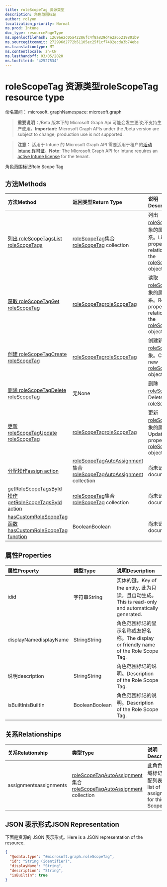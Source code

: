 ```yaml
---
title: roleScopeTag 资源类型
description: 角色范围标记
author: rolyon
localization_priority: Normal
ms.prod: Intune
doc_type: resourcePageType
ms.openlocfilehash: 1269ae2c05a42286fc4f8a829d4e2a65219801b9
ms.sourcegitcommit: 272996d2772b51105ec25f1cf7482ecda3b74ebe
ms.translationtype: MT
ms.contentlocale: zh-CN
ms.lasthandoff: 03/05/2020
ms.locfileid: "42527534"
---
```

# <a name="rolescopetag-resource-type"></a><span data-ttu-id="c13f8-103">roleScopeTag 资源类型</span><span class="sxs-lookup"><span data-stu-id="c13f8-103">roleScopeTag resource type</span></span>

<span data-ttu-id="c13f8-104">命名空间： microsoft. graph</span><span class="sxs-lookup"><span data-stu-id="c13f8-104">Namespace: microsoft.graph</span></span>

> <span data-ttu-id="c13f8-105">**重要说明：**/Beta 版本下的 Microsoft Graph Api 可能会发生更改;不支持生产使用。</span><span class="sxs-lookup"><span data-stu-id="c13f8-105">**Important:** Microsoft Graph APIs under the /beta version are subject to change; production use is not supported.</span></span>

> <span data-ttu-id="c13f8-106">**注意：** 适用于 Intune 的 Microsoft Graph API 需要适用于租户的[活动 Intune 许可证](https://go.microsoft.com/fwlink/?linkid=839381)。</span><span class="sxs-lookup"><span data-stu-id="c13f8-106">**Note:** The Microsoft Graph API for Intune requires an [active Intune license](https://go.microsoft.com/fwlink/?linkid=839381) for the tenant.</span></span>

<span data-ttu-id="c13f8-107">角色范围标记</span><span class="sxs-lookup"><span data-stu-id="c13f8-107">Role Scope Tag</span></span>

## <a name="methods"></a><span data-ttu-id="c13f8-108">方法</span><span class="sxs-lookup"><span data-stu-id="c13f8-108">Methods</span></span>
|<span data-ttu-id="c13f8-109">方法</span><span class="sxs-lookup"><span data-stu-id="c13f8-109">Method</span></span>|<span data-ttu-id="c13f8-110">返回类型</span><span class="sxs-lookup"><span data-stu-id="c13f8-110">Return Type</span></span>|<span data-ttu-id="c13f8-111">说明</span><span class="sxs-lookup"><span data-stu-id="c13f8-111">Description</span></span>|
|:---|:---|:---|
|[<span data-ttu-id="c13f8-112">列出 roleScopeTags</span><span class="sxs-lookup"><span data-stu-id="c13f8-112">List roleScopeTags</span></span>](../api/intune-rbac-rolescopetag-list.md)|<span data-ttu-id="c13f8-113">[roleScopeTag](../resources/intune-rbac-rolescopetag.md)集合</span><span class="sxs-lookup"><span data-stu-id="c13f8-113">[roleScopeTag](../resources/intune-rbac-rolescopetag.md) collection</span></span>|<span data-ttu-id="c13f8-114">列出[roleScopeTag](../resources/intune-rbac-rolescopetag.md)对象的属性和关系。</span><span class="sxs-lookup"><span data-stu-id="c13f8-114">List properties and relationships of the [roleScopeTag](../resources/intune-rbac-rolescopetag.md) objects.</span></span>|
|[<span data-ttu-id="c13f8-115">获取 roleScopeTag</span><span class="sxs-lookup"><span data-stu-id="c13f8-115">Get roleScopeTag</span></span>](../api/intune-rbac-rolescopetag-get.md)|[<span data-ttu-id="c13f8-116">roleScopeTag</span><span class="sxs-lookup"><span data-stu-id="c13f8-116">roleScopeTag</span></span>](../resources/intune-rbac-rolescopetag.md)|<span data-ttu-id="c13f8-117">读取[roleScopeTag](../resources/intune-rbac-rolescopetag.md)对象的属性和关系。</span><span class="sxs-lookup"><span data-stu-id="c13f8-117">Read properties and relationships of the [roleScopeTag](../resources/intune-rbac-rolescopetag.md) object.</span></span>|
|[<span data-ttu-id="c13f8-118">创建 roleScopeTag</span><span class="sxs-lookup"><span data-stu-id="c13f8-118">Create roleScopeTag</span></span>](../api/intune-rbac-rolescopetag-create.md)|[<span data-ttu-id="c13f8-119">roleScopeTag</span><span class="sxs-lookup"><span data-stu-id="c13f8-119">roleScopeTag</span></span>](../resources/intune-rbac-rolescopetag.md)|<span data-ttu-id="c13f8-120">创建新的[roleScopeTag](../resources/intune-rbac-rolescopetag.md)对象。</span><span class="sxs-lookup"><span data-stu-id="c13f8-120">Create a new [roleScopeTag](../resources/intune-rbac-rolescopetag.md) object.</span></span>|
|[<span data-ttu-id="c13f8-121">删除 roleScopeTag</span><span class="sxs-lookup"><span data-stu-id="c13f8-121">Delete roleScopeTag</span></span>](../api/intune-rbac-rolescopetag-delete.md)|<span data-ttu-id="c13f8-122">无</span><span class="sxs-lookup"><span data-stu-id="c13f8-122">None</span></span>|<span data-ttu-id="c13f8-123">删除[roleScopeTag](../resources/intune-rbac-rolescopetag.md)。</span><span class="sxs-lookup"><span data-stu-id="c13f8-123">Deletes a [roleScopeTag](../resources/intune-rbac-rolescopetag.md).</span></span>|
|[<span data-ttu-id="c13f8-124">更新 roleScopeTag</span><span class="sxs-lookup"><span data-stu-id="c13f8-124">Update roleScopeTag</span></span>](../api/intune-rbac-rolescopetag-update.md)|[<span data-ttu-id="c13f8-125">roleScopeTag</span><span class="sxs-lookup"><span data-stu-id="c13f8-125">roleScopeTag</span></span>](../resources/intune-rbac-rolescopetag.md)|<span data-ttu-id="c13f8-126">更新[roleScopeTag](../resources/intune-rbac-rolescopetag.md)对象的属性。</span><span class="sxs-lookup"><span data-stu-id="c13f8-126">Update the properties of a [roleScopeTag](../resources/intune-rbac-rolescopetag.md) object.</span></span>|
|[<span data-ttu-id="c13f8-127">分配操作</span><span class="sxs-lookup"><span data-stu-id="c13f8-127">assign action</span></span>](../api/intune-rbac-rolescopetag-assign.md)|<span data-ttu-id="c13f8-128">[roleScopeTagAutoAssignment](../resources/intune-rbac-rolescopetagautoassignment.md)集合</span><span class="sxs-lookup"><span data-stu-id="c13f8-128">[roleScopeTagAutoAssignment](../resources/intune-rbac-rolescopetagautoassignment.md) collection</span></span>|<span data-ttu-id="c13f8-129">尚未记录</span><span class="sxs-lookup"><span data-stu-id="c13f8-129">Not yet documented</span></span>|
|[<span data-ttu-id="c13f8-130">getRoleScopeTagsById 操作</span><span class="sxs-lookup"><span data-stu-id="c13f8-130">getRoleScopeTagsById action</span></span>](../api/intune-rbac-rolescopetag-getrolescopetagsbyid.md)|<span data-ttu-id="c13f8-131">[roleScopeTag](../resources/intune-rbac-rolescopetag.md)集合</span><span class="sxs-lookup"><span data-stu-id="c13f8-131">[roleScopeTag](../resources/intune-rbac-rolescopetag.md) collection</span></span>|<span data-ttu-id="c13f8-132">尚未记录</span><span class="sxs-lookup"><span data-stu-id="c13f8-132">Not yet documented</span></span>|
|[<span data-ttu-id="c13f8-133">hasCustomRoleScopeTag 函数</span><span class="sxs-lookup"><span data-stu-id="c13f8-133">hasCustomRoleScopeTag function</span></span>](../api/intune-rbac-rolescopetag-hascustomrolescopetag.md)|<span data-ttu-id="c13f8-134">Boolean</span><span class="sxs-lookup"><span data-stu-id="c13f8-134">Boolean</span></span>|<span data-ttu-id="c13f8-135">尚未记录</span><span class="sxs-lookup"><span data-stu-id="c13f8-135">Not yet documented</span></span>|

## <a name="properties"></a><span data-ttu-id="c13f8-136">属性</span><span class="sxs-lookup"><span data-stu-id="c13f8-136">Properties</span></span>
|<span data-ttu-id="c13f8-137">属性</span><span class="sxs-lookup"><span data-stu-id="c13f8-137">Property</span></span>|<span data-ttu-id="c13f8-138">类型</span><span class="sxs-lookup"><span data-stu-id="c13f8-138">Type</span></span>|<span data-ttu-id="c13f8-139">说明</span><span class="sxs-lookup"><span data-stu-id="c13f8-139">Description</span></span>|
|:---|:---|:---|
|<span data-ttu-id="c13f8-140">id</span><span class="sxs-lookup"><span data-stu-id="c13f8-140">id</span></span>|<span data-ttu-id="c13f8-141">字符串</span><span class="sxs-lookup"><span data-stu-id="c13f8-141">String</span></span>|<span data-ttu-id="c13f8-142">实体的键。</span><span class="sxs-lookup"><span data-stu-id="c13f8-142">Key of the entity.</span></span> <span data-ttu-id="c13f8-143">此为只读，且自动生成。</span><span class="sxs-lookup"><span data-stu-id="c13f8-143">This is read-only and automatically generated.</span></span>|
|<span data-ttu-id="c13f8-144">displayName</span><span class="sxs-lookup"><span data-stu-id="c13f8-144">displayName</span></span>|<span data-ttu-id="c13f8-145">String</span><span class="sxs-lookup"><span data-stu-id="c13f8-145">String</span></span>|<span data-ttu-id="c13f8-146">角色范围标记的显示名称或友好名称。</span><span class="sxs-lookup"><span data-stu-id="c13f8-146">The display or friendly name of the Role Scope Tag.</span></span>|
|<span data-ttu-id="c13f8-147">说明</span><span class="sxs-lookup"><span data-stu-id="c13f8-147">description</span></span>|<span data-ttu-id="c13f8-148">String</span><span class="sxs-lookup"><span data-stu-id="c13f8-148">String</span></span>|<span data-ttu-id="c13f8-149">角色范围标记的说明。</span><span class="sxs-lookup"><span data-stu-id="c13f8-149">Description of the Role Scope Tag.</span></span>|
|<span data-ttu-id="c13f8-150">isBuiltIn</span><span class="sxs-lookup"><span data-stu-id="c13f8-150">isBuiltIn</span></span>|<span data-ttu-id="c13f8-151">Boolean</span><span class="sxs-lookup"><span data-stu-id="c13f8-151">Boolean</span></span>|<span data-ttu-id="c13f8-152">角色范围标记的说明。</span><span class="sxs-lookup"><span data-stu-id="c13f8-152">Description of the Role Scope Tag.</span></span>|

## <a name="relationships"></a><span data-ttu-id="c13f8-153">关系</span><span class="sxs-lookup"><span data-stu-id="c13f8-153">Relationships</span></span>
|<span data-ttu-id="c13f8-154">关系</span><span class="sxs-lookup"><span data-stu-id="c13f8-154">Relationship</span></span>|<span data-ttu-id="c13f8-155">类型</span><span class="sxs-lookup"><span data-stu-id="c13f8-155">Type</span></span>|<span data-ttu-id="c13f8-156">说明</span><span class="sxs-lookup"><span data-stu-id="c13f8-156">Description</span></span>|
|:---|:---|:---|
|<span data-ttu-id="c13f8-157">assignments</span><span class="sxs-lookup"><span data-stu-id="c13f8-157">assignments</span></span>|<span data-ttu-id="c13f8-158">[roleScopeTagAutoAssignment](../resources/intune-rbac-rolescopetagautoassignment.md)集合</span><span class="sxs-lookup"><span data-stu-id="c13f8-158">[roleScopeTagAutoAssignment](../resources/intune-rbac-rolescopetagautoassignment.md) collection</span></span>|<span data-ttu-id="c13f8-159">此角色作用域标记的分配列表。</span><span class="sxs-lookup"><span data-stu-id="c13f8-159">The list of assignments for this Role Scope Tag.</span></span>|

## <a name="json-representation"></a><span data-ttu-id="c13f8-160">JSON 表示形式</span><span class="sxs-lookup"><span data-stu-id="c13f8-160">JSON Representation</span></span>
<span data-ttu-id="c13f8-161">下面是资源的 JSON 表示形式。</span><span class="sxs-lookup"><span data-stu-id="c13f8-161">Here is a JSON representation of the resource.</span></span>
<!-- {
  "blockType": "resource",
  "keyProperty": "id",
  "@odata.type": "microsoft.graph.roleScopeTag"
}
-->
``` json
{
  "@odata.type": "#microsoft.graph.roleScopeTag",
  "id": "String (identifier)",
  "displayName": "String",
  "description": "String",
  "isBuiltIn": true
}
```



